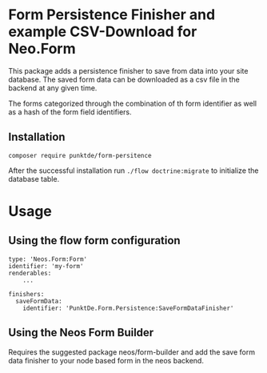 # Form Persistence Finisher and example CSV-Download for Neo.Form

This package adds a persistence finisher to save from data into your site database. 
The saved form data can be downloaded as a csv file in the backend at any given time.

The forms categorized through the combination of th form identifier as well as a hash of the form field identifiers.

## Installation
```
composer require punktde/form-persitence
```

After the successful installation run `./flow doctrine:migrate` to initialize the database table.

# Usage
## Using the flow form configuration

```
type: 'Neos.Form:Form'
identifier: 'my-form'
renderables:
    ...

finishers:
  saveFormData:
    identifier: 'PunktDe.Form.Persistence:SaveFormDataFinisher'
```

## Using the Neos Form Builder
Requires the suggested package neos/form-builder and add the save form data finisher to your node based form in the neos backend.
